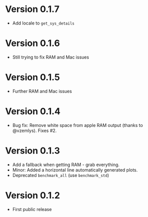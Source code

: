 # Version 0.1.7
  * Add locale to `get_sys_details`

# Version 0.1.6
  * Still trying to fix RAM and Mac issues

# Version 0.1.5
  * Further RAM and Mac issues

# Version 0.1.4
  * Bug fix: Remove white space from apple RAM output (thanks to @vzemlys). Fixes #2. 
  
# Version 0.1.3
  * Add a fallback when getting RAM - grab everything.
  * Minor: Added a horizontal line automatically generated plots.
  * Deprecated `benchmark_all` (use `benchmark_std`)

# Version 0.1.2
  * First public release